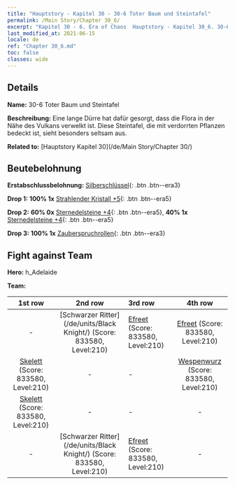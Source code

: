 ```yaml
---
title: "Hauptstory - Kapitel 30 - 30-6 Toter Baum und Steintafel"
permalink: /Main Story/Chapter 30_6/
excerpt: "Kapitel 30 - 6. Era of Chaos  Hauptstory - Kapitel 30_6. 30-6 Toter Baum und Steintafel"
last_modified_at: 2021-06-15
locale: de
ref: "Chapter 30_6.md"
toc: false
classes: wide
---
```


## Details

 **Name:** 30-6 Toter Baum und Steintafel

 **Beschreibung:** Eine lange Dürre hat dafür gesorgt, dass die Flora in der Nähe des Vulkans verwelkt ist. Diese Steintafel, die mit verdorrten Pflanzen bedeckt ist, sieht besonders seltsam aus.

 **Related to:** [Hauptstory Kapitel 30](/de/Main Story/Chapter 30/)

## Beutebelohnung

 **Erstabschlussbelohnung:** [Silberschlüssel](/ItemsDE/con_693/){: .btn .btn--era3}

 **Drop 1:** **100% 1x** [Strahlender Kristall +5](/ItemsDE/mat_101/){: .btn .btn--era5}

 **Drop 2:** **60% 0x** [Sternedelsteine +4](/ItemsDE/mat_93/){: .btn .btn--era5}, **40% 1x** [Sternedelsteine +4](/ItemsDE/mat_93/){: .btn .btn--era5}

 **Drop 3:** **100% 1x** [Zauberspruchrollen](/ItemsDE/con_694/){: .btn .btn--era3}


## Fight against Team
 **Hero:** h_Adelaide

 **Team:**


  | 1st row | 2nd row | 3rd row | 4th row |
  |:----:|:----:|:----|:----:|
  | - | [Schwarzer Ritter](/de/units/Black Knight/) (Score: 833580, Level:210)  | [Efreet](/de/units/Efreeti/) (Score: 833580, Level:210)  | [Efreet](/de/units/Efreeti/) (Score: 833580, Level:210)  |
  | [Skelett](/de/units/Skeleton/) (Score: 833580, Level:210)  | - | - | [Wespenwurz](/de/units/Waspwort/) (Score: 833580, Level:210)  |
  | [Skelett](/de/units/Skeleton/) (Score: 833580, Level:210)  | - | - | - |
  | - | [Schwarzer Ritter](/de/units/Black Knight/) (Score: 833580, Level:210)  | [Efreet](/de/units/Efreeti/) (Score: 833580, Level:210)  | - |


